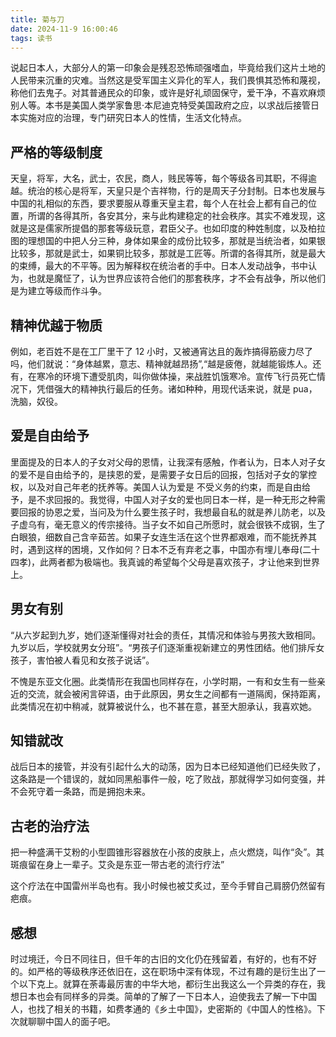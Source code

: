```yaml
---
title: 菊与刀
date: 2024-11-9 16:00:46
tags: 读书
---
```


说起日本人，大部分人的第一印象会是残忍恐怖顽强嗜血，毕竟给我们这片土地的人民带来沉重的灾难。当然这是受军国主义异化的军人，我们畏惧其恐怖和蔑视，称他们去鬼子。对其普通民众的印象，或许是好礼顽固保守，爱干净，不喜欢麻烦别人等。本书是美国人类学家鲁思·本尼迪克特受美国政府之应，以求战后接管日本实施对应的治理，专门研究日本人的性情，生活文化特点。

## 严格的等级制度

天皇，将军，大名，武士，农民，商人，贱民等等，每个等级各司其职，不得逾越。统治的核心是将军，天皇只是个吉祥物，行的是周天子分封制。日本也发展与中国的礼相似的东西，要求要服从尊重天皇主君，每个人在社会上都有自己的位置，所谓的各得其所，各安其分，来与此构建稳定的社会秩序。其实不难发现，这就是这是儒家所提倡的那套等级玩意，君臣父子。也如印度的种姓制度，以及柏拉图的理想国的中把人分三种，身体如果金的成份比较多，那就是当统治者，如果银比较多，那就是武士，如果铜比较多，那就是工匠等。所谓的各得其所，就是最大的束缚，最大的不平等。因为解释权在统治者的手中。日本人发动战争，书中认为，也就是魔怔了，认为世界应该符合他们的那套秩序，才不会有战争，所以他们是为建立等级而作斗争。

## 精神优越于物质

例如，老百姓不是在工厂里干了 12 小时，又被通宵达且的轰炸搞得筋疲力尽了吗，他们就说：“身体越累，意志、精神就越昂扬”,“越是疲倦，就越能锻炼人。还有，在寒冷的环境下遭受肌肉，叫你做体操，来战胜饥饿寒冷。宣传飞行员死亡情况下，凭借强大的精神执行最后的任务。诸如种种，用现代话来说，就是 pua，洗脑，奴役。

## 爱是自由给予

里面提及的日本人的子女对父母的恩情，让我深有感触，作者认为，日本人对子女的爱不是自由给予的，是挟恩的爱，是需要子女日后的回报，包括对子女的掌控权，以及对自己年老的抚养等。美国人认为爱是 不受义务的约束，而是自由给予，是不求回报的。我觉得，中国人对子女的爱也同日本一样，是一种无形之种需要回报的协恩之爱，当问及为什么要生孩子时，我想最自私的就是养儿防老，以及子虚乌有，毫无意义的传宗接待。当子女不如自己所愿时，就会很铁不成钢，生了白眼狼，细数自己含辛茹苦。如果子女连生活在这个世界都艰难，而不能抚养其时，遇到这样的困境，又作如何？日本不乏有弃老之事，中国亦有埋儿奉母(二十四孝)，此两者都为极端也。我真诚的希望每个父母是喜欢孩子，才让他来到世界上。

## 男女有别

“从六岁起到九岁，她们逐渐懂得对社会的责任，其情况和体验与男孩大致相同。九岁以后，学校就男女分班”。“男孩子们逐渐重视新建立的男性团结。他们排斥女孩子，害怕被人看见和女孩子说话”。

不愧是东亚文化圈。此类情形在我国也同样存在，小学时期，一有和女生有一些亲近的交流，就会被闲言碎语，由于此原因，男女生之间都有一道隔阂，保持距离，此类情况在初中稍减，就算被说什么，也不甚在意，甚至大胆承认，我喜欢她。

## 知错就改

战后日本的接管，并没有引起什么大的动荡，因为日本已经知道他们已经失败了，这条路是一个错误的，就如同黑船事件一般，吃了败战，那就得学习如何变强，并不会死守着一条路，而是拥抱未来。

## 古老的治疗法

把一种盛满干艾粉的小型圆锥形容器放在小孩的皮肤上，点火燃烧，叫作“灸”。其斑痕留在身上一辈子。艾灸是东亚一带古老的流行疗法”

这个疗法在中国雷州半岛也有。我小时候也被艾炙过，至今手臂自己肩膀仍然留有疤痕。

## 感想

时过境迁，今日不同往日，但千年的古旧的文化仍在残留着，有好的，也有不好的。如严格的等级秩序还依旧在，这在职场中深有体现，不过有趣的是衍生出了一个以下克上。就算在荼毒最厉害的中华大地，都衍生出我这么一个异类的存在，我想日本也会有同样多的异类。简单的了解了一下日本人，迫使我去了解一下中国人，也找了相关的书籍，如费孝通的《乡土中国》，史密斯的《中国人的性格》。下次就聊聊中国人的面子吧。
